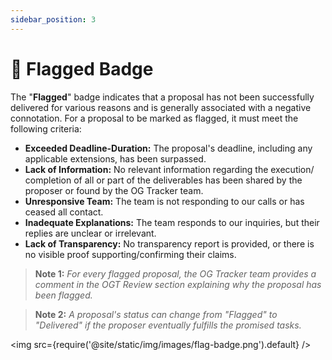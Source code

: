 ```yaml
---
sidebar_position: 3
---
```


# 🚩 Flagged Badge

The "**Flagged**" badge indicates that a proposal has not been successfully delivered for various reasons and is generally associated with a negative connotation. For a proposal to be marked as flagged, it must meet the following criteria:
- **Exceeded Deadline-Duration:** The proposal's deadline, including any applicable extensions, has been surpassed.
- **Lack of Information:** No relevant information regarding the execution/ completion of all or part of the deliverables has been shared by the proposer or found by the OG Tracker team.
- **Unresponsive Team:** The team is not responding to our calls or has ceased all contact.
- **Inadequate Explanations:** The team responds to our inquiries, but their replies are unclear or irrelevant.
- **Lack of Transparency:** No transparency report is provided, or there is no visible proof supporting/confirming their claims.



> **Note 1:** _For every flagged proposal, the OG Tracker team provides a comment in the OGT Review section explaining why the proposal has been flagged._


> **Note 2:** _A proposal's status can change from "Flagged" to "Delivered" if the proposer eventually fulfills the promised tasks._

<img src={require('@site/static/img/images/flag-badge.png').default} />